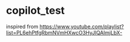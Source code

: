 # copilot_test

inspired from https://www.youtube.com/playlist?list=PL6ehPtfgRbmNVmHXwcO3HyJlQAImjLbX- 
